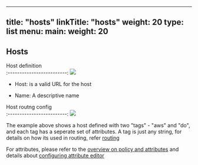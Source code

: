 
---
title: "hosts"
linkTitle: "hosts"
weight: 20
type: list
menu:
  main:
    weight: 20
---

## Hosts

Host definition             
:-------------------------:
![](/configurations/hosts/host_add.jpg)

* Host: is a valid URL for the host

* Name: A descriptive name


Host routng config             
:-------------------------:
![](/configurations/hosts/host_routes.jpg)

The example above shows a host defined with two "tags" - "aws" and "do", and each tag has
a seperate set of attributes. A tag is just any string, for details on how its used in
routing, refer [routing](/architecture/routing.html)

For attributes, please refer to the [overview on policy and attributes](/architecture/policyattr.html) 
and details about [configuring attribute editor](../configurations/attributeeditor.html) 